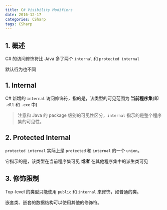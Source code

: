```yaml
---
title: C# Visibility Modifiers
date: 2016-12-17
categories: CSharp
tags: CSharp
---
```


## 1. 概述

C# 的访问修饰符比 Java 多了两个 `internal` 和 `protected internal`

默认行为也不同


<!-- more -->

## 1. Internal

C# 新增的 `internal` 访问修饰符，指的是，该类型的可见范围为 **当前程序集**(即 `.dll` 和 `.exe` 中)

> 注意和 Java 的 package 级别的可见性区分，`internal` 指示的是整个程序集的可见性。

## 2. Protected Internal

`protected internal` 实际上是 `protected` 和 `internal` 的一个 `union`。

它指示的是，该类型在当前程序集可见 **或者** 在其他程序集中的派生类可见

## 3. 修饰限制

Top-level 的类型只能使用 `public` 和 `internal` 来修饰，如普通的类。

嵌套类、嵌套的数据结构可以使用其他的修饰符。
